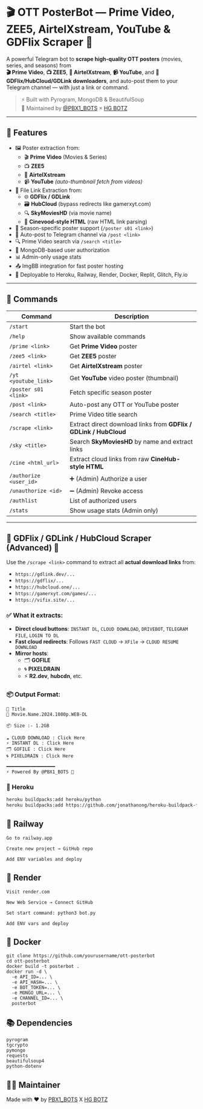 # 🎬 OTT PosterBot — Prime Video, ZEE5, AirtelXstream, YouTube & GDFlix Scraper 🤖

A powerful Telegram bot to **scrape high-quality OTT posters** (movies, series, and seasons) from  
**🎬 Prime Video**, **📺 ZEE5**, **📡 AirtelXstream**, **📹 YouTube**, and **📁 GDFlix/HubCloud/GDLink downloaders**, and auto-post them to your Telegram channel — with just a link or command.

> ⚡ Built with Pyrogram, MongoDB & BeautifulSoup  
> 🚀 Maintained by [@PBX1_BOTS](https://t.me/PBX1_BOTS) × [HG BOTZ](https://t.me/HGBOTZ)

---

## 📌 Features

- 🖼️ Poster extraction from:
  - 🎬 **Prime Video** (Movies & Series)
  - 📺 **ZEE5**
  - 📡 **AirtelXstream**
  - 📹 **YouTube** *(auto-thumbnail fetch from videos)*
- 📁 File Link Extraction from:
  - 🌐 **GDFlix / GDLink**
  - 🗃️ **HubCloud** (bypass redirects like gamerxyt.com)
  - 🔍 **SkyMoviesHD** (via movie name)
  - 📰 **Cinevood-style HTML** (raw HTML link parsing)
- 🎯 Season-specific poster support (`/poster s01 <link>`)
- 🔗 Auto-post to Telegram channel via `/post <link>`
- 🔍 Prime Video search via `/search <title>`
- 🔐 MongoDB-based user authorization
- 📊 Admin-only usage stats
- 📤 ImgBB integration for fast poster hosting
- 💨 Deployable to Heroku, Railway, Render, Docker, Replit, Glitch, Fly.io

---

## 💬 Commands

| Command                  | Description                                      |
|--------------------------|--------------------------------------------------|
| `/start`                 | Start the bot                                    |
| `/help`                  | Show available commands                          |
| `/prime <link>`          | Get **Prime Video** poster                       |
| `/zee5 <link>`           | Get **ZEE5** poster                              |
| `/airtel <link>`         | Get **AirtelXstream** poster                     |
| `/yt <youtube_link>`     | Get **YouTube** video poster (thumbnail)         |
| `/poster s01 <link>`     | Fetch specific season poster                     |
| `/post <link>`           | Auto-post any OTT or YouTube poster              |
| `/search <title>`        | Prime Video title search                         |
| `/scrape <link>`         | Extract direct download links from **GDFlix / GDLink / HubCloud** |
| `/sky <title>`           | Search **SkyMoviesHD** by name and extract links |
| `/cine <html_url>`       | Extract cloud links from raw **CineHub-style HTML** |
| `/authorize <user_id>`   | ➕ (Admin) Authorize a user                       |
| `/unauthorize <id>`      | ➖ (Admin) Revoke access                          |
| `/authlist`              | List of authorized users                         |
| `/stats`                 | Show usage stats (Admin only)                    |

---

## 🔎 GDFlix / GDLink / HubCloud Scraper (Advanced) 🎯

Use the `/scrape <link>` command to extract all **actual download links** from:

- `https://gdlink.dev/...`
- `https://gdflix/...`
- `https://hubcloud.one/...`
- `https://gamerxyt.com/games/...`
- `https://vifix.site/...`

### ✅ What it extracts:

- **Direct cloud buttons**: `INSTANT DL`, `CLOUD DOWNLOAD`, `DRIVEBOT`, `TELEGRAM FILE`, `LOGIN TO DL`
- **Fast cloud redirects**: Follows `FAST CLOUD` → `XFile` → `CLOUD RESUME DOWNLOAD`
- **Mirror hosts**:
  - 🗂 **GOFILE**
  - 🌀 **PIXELDRAIN**
  - ⚡ **R2.dev**, **hubcdn**, etc.

### 📦 Output Format:

```text
📁 Title
🎥 Movie.Name.2024.1080p.WEB-DL

📦 Size :- 1.2GB

☁️ CLOUD DOWNLOAD : Click Here  
⚡ INSTANT DL : Click Here  
🗂 GOFILE : Click Here  
🌀 PIXELDRAIN : Click Here  

━━━━━━━━━━━━━━━━━━  
⚡ Powered By @PBX1_BOTS 🚀
```

### 🔹 Heroku

```bash
heroku buildpacks:add heroku/python
heroku buildpacks:add https://github.com/jonathanong/heroku-buildpack-ffmpeg-latest.git
```
## 🔹 Railway
```
Go to railway.app

Create new project → GitHub repo

Add ENV variables and deploy
```
## 🔹 Render
```
Visit render.com

New Web Service → Connect GitHub

Set start command: python3 bot.py

Add ENV vars and deploy
```
## 🔹 Docker
```
git clone https://github.com/yourusername/ott-posterbot
cd ott-posterbot
docker build -t posterbot .
docker run -d \
  -e API_ID=... \
  -e API_HASH=... \
  -e BOT_TOKEN=... \
  -e MONGO_URL=... \
  -e CHANNEL_ID=... \
  posterbot
  ```
## 📚 Dependencies
```
pyrogram
tgcrypto
pymongo
requests
beautifulsoup4
python-dotenv
```

## 👨‍💻 Maintainer

Made with ❤️ by [PBX1_BOTS](https://t.me/PBX1_BOTS) X [HG BOTZ](https://t.me/HGBOTZ)

